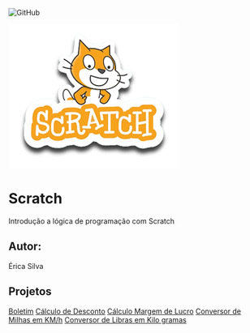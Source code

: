 ![GitHub](https://img.shields.io/github/license/epires93/Scratch?style=flat-square)

![Scratch](https://github.com/epires93/Scratch/blob/main/assets/icons/scratch.png?raw=true)

# Scratch
Introdução a lógica de programação com Scratch
## Autor:
Érica Silva


## Projetos
[Boletim](https://scratch.mit.edu/projects/881964838/)
[Cálculo de Desconto](https://scratch.mit.edu/projects/883236486/)
[Cálculo Margem de Lucro](https://scratch.mit.edu/projects/884626987/)
[Conversor de Milhas em KM/h](https://scratch.mit.edu/projects/884618787/)
[Conversor de Libras em Kilo gramas](https://scratch.mit.edu/projects/884624772/)
